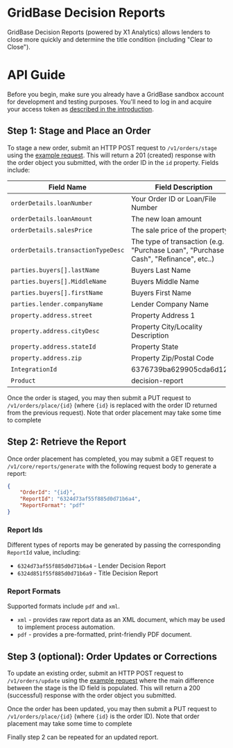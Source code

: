 # GridBase Decision Reports

GridBase Decision Reports (powered by X1 Analytics) allows lenders to close more quickly and determine the title condition (including "Clear to Close").

# API Guide

Before you begin, make sure you already have a GridBase sandbox account for development and testing purposes. You'll need to log in and acquire your access token as [described in the introduction](https://github.com/grid151/gridbase-samples#authentication-with-the-gridbase-api).

## Step 1: Stage and Place an Order

To stage a new order, submit an HTTP POST request to `/v1/orders/stage` using the [example request](01_stage.json). This will return a 201 (created) response with the order object you submitted, with the order ID in the `id` property. Fields include:

| Field Name | Field Description | Requred |
|---|---|---|
| `orderDetails.loanNumber` | Your Order ID or Loan/File Number | &check; |
| `orderDetails.loanAmount` | The new loan amount | &check; |
| `orderDetails.salesPrice` | The sale price of the property | &check; |
| `orderDetails.transactionTypeDesc` | The type of transaction (e.g. "Purchase Loan", "Purchase Cash", "Refinance", etc..) | &check; |
| `parties.buyers[].lastName` | Buyers Last Name | &check; |
| `parties.buyers[].MiddleName` | Buyers Middle Name | &check; |
| `parties.buyers[].firstName` | Buyers First Name | &check; |
| `parties.lender.companyName` | Lender Company Name | &check; |
| `property.address.street` | Property Address 1 | &check; |
| `property.address.cityDesc` | Property City/Locality Description | &check; |
| `property.address.stateId` | Property State | &check; |
| `property.address.zip` | Property Zip/Postal Code | &check; |
| `IntegrationId` | 6376739ba629905cda6d12d1 | &check; |
| `Product` | decision-report | &check; |



Once the order is staged, you may then submit a PUT request to `/v1/orders/place/{id}` (where `{id}` is replaced with the order ID returned from the previous request). Note that order placement may take some time to complete

## Step 2: Retrieve the Report

Once order placement has completed, you may submit a GET request to `/v1/core/reports/generate` with the following request body to generate a report:

```json
{
    "OrderId": "{id}",
    "ReportId": "6324d73af55f885d0d71b6a4",
    "ReportFormat": "pdf"
}
```

### Report Ids

Different types of reports may be generated by passing the corresponding `ReportId` value, including:
- `6324d73af55f885d0d71b6a4` - Lender Decision Report
- `6324d851f55f885d0d71b6a9` - Title Decision Report

### Report Formats

Supported formats include `pdf` and `xml`.

- `xml` - provides raw report data as an XML document, which may be used to implement process automation. 
- `pdf` - provides a pre-formatted, print-friendly PDF document.


## Step 3 (optional): Order Updates or Corrections

To update an existing order, submit an HTTP POST request to `/v1/orders/update` using the [example request](01_update.json) where the main difference between the stage is the ID field is populated. This will return a 200 (successful) response with the order object you submitted.

Once the order has been updated, you may then submit a PUT request to `/v1/orders/place/{id}` (where `{id}` is the order ID). Note that order placement may take some time to complete

Finally step 2 can be repeated for an updated report.
